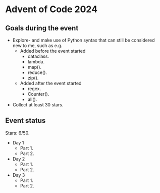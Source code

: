 # Advent of Code 2024

## Goals during the event

- Explore- and make use of Python syntax that can still be considered new to me, such as e.g.
  - Added before the event started
    - dataclass.
    - lambda.
    - map().
    - reduce().
    - zip().
  - Added after the event started
    - regex.
    - Counter().
    - all().
- Collect at least 30 stars.

## Event status

Stars: 6/50.

- Day 1
  - Part 1.
  - Part 2.
- Day 2
  - Part 1.
  - Part 2.
- Day 3
  - Part 1.
  - Part 2.
